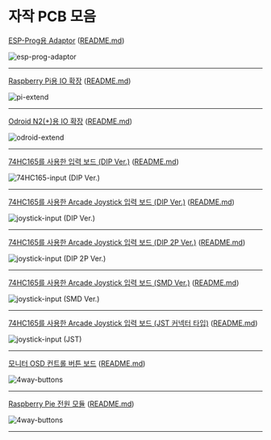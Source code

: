 # 자작 PCB 모음

[ESP-Prog용 Adaptor](esp-prog-adaptor/) 
([README.md](esp-prog-adaptor/README.md))

![esp-prog-adaptor](esp-prog-adaptor/images/sample_01.jpg)

---

[Raspberry Pi용 IO 확장](pi-extend/)
([README.md](pi-extend/README.md))

![pi-extend](pi-extend/images/sample_01.jpg)

---

[Odroid N2(+)용 IO 확장](odroid-extend/)
([README.md](odroid-extend/README.md))

![odroid-extend](odroid-extend/images/sample_01.jpg)

---

[74HC165를 사용한 입력 보드 (DIP Ver.)](input-74hc165/)
([README.md](input-74hc165/README.md))

![74HC165-input (DIP Ver.)](input-74hc165/images/sample_01.jpg)

---

[74HC165를 사용한 Arcade Joystick 입력 보드 (DIP Ver.)](joystick-input/)
([README.md](joystick-input/README.md))

![joystick-input (DIP Ver.)](joystick-input/images/sample_01.jpg)

---

[74HC165를 사용한 Arcade Joystick 입력 보드 (DIP 2P Ver.)](joystick-input_2p/)
([README.md](joystick-input_2p/README.md))

![joystick-input (DIP 2P Ver.)](joystick-input_2p/images/sample_01.jpg)

---

[74HC165를 사용한 Arcade Joystick 입력 보드 (SMD Ver.)](joystick-input_smd/)
([README.md](joystick-input_smd/README.md))

![joystick-input (SMD Ver.)](joystick-input_smd/images/sample_01.jpg)

---

[74HC165를 사용한 Arcade Joystick 입력 보드 (JST 커넥터 타입)](joystick-input_jst/)
([README.md](joystick-input_jst/README.md))

![joystick-input (JST)](joystick-input_jst/images/sample_01.jpg)

---

[모니터 OSD 컨트롤 버튼 보드](monitor_control_board/)
([README.md](monitor_control_board/README.md))

![4way-buttons](monitor_control_board/images/sample_01.jpg)

---

[Raspberry Pie 전원 모듈](rasp_power_module/)
([README.md](rasp_power_module/README.md))

![4way-buttons](rasp_power_module/images/rasp_power_module.jpg)

---
